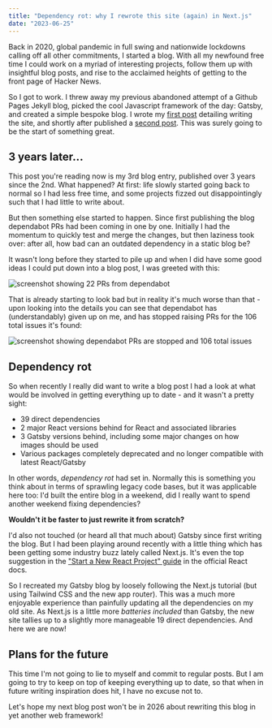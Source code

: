 ```yaml
---
title: "Dependency rot: why I rewrote this site (again) in Next.js"
date: "2023-06-25"
---
```


Back in 2020, global pandemic in full swing and nationwide lockdowns calling off all other commitments, I started a blog. With all my newfound free time I could work on a myriad of interesting projects, follow them up with insightful blog posts, and rise to the acclaimed heights of getting to the front page of Hacker News.

So I got to work. I threw away my previous abandoned attempt of a Github Pages Jekyll blog, picked the cool Javascript framework of the day: Gatsby, and created a simple bespoke blog. I wrote my [first post](/posts/gatsby-website) detailing writing the site, and shortly after published a [second post](/posts/birthday-playlist). This was surely going to be the start of something great.

## 3 years later...

This post you're reading now is my 3rd blog entry, published over 3 years since the 2nd. What happened? At first: life slowly started going back to normal so I had less free time, and some projects fizzed out disappointingly such that I had little to write about.

But then something else started to happen. Since first publishing the blog dependabot PRs had been coming in one by one. Initially I had the momentum to quickly test and merge the changes, but then laziness took over: after all, how bad can an outdated dependency in a static blog be?

It wasn't long before they started to pile up and when I did have some good ideas I could put down into a blog post, I was greeted with this:

![screenshot showing 22 PRs from dependabot](/dependency-rot/dependabot-prs.png "A screenshot showing 22 PRs from dependabot")

That is already starting to look bad but in reality it's much worse than that - upon looking into the details you can see that dependabot has (understandably) given up on me, and has stopped raising PRs for the 106 total issues it's found:

![screenshot showing dependabot PRs are stopped and 106 total issues](/dependency-rot/dependabot-alerts.png "A screenshot showing 106 total issues and that PRs have been paused.")

## Dependency rot

So when recently I really did want to write a blog post I had a look at what would be involved in getting everything up to date - and it wasn't a pretty sight:

- 39 direct dependencies
- 2 major React versions behind for React and associated libraries
- 3 Gatsby versions behind, including some major changes on how images should be used
- Various packages completely deprecated and no longer compatible with latest React/Gatsby

In other words, _dependency rot_ had set in. Normally this is something you think about in terms of sprawling legacy code bases, but it was applicable here too: I'd built the entire blog in a weekend, did I really want to spend another weekend fixing dependencies?

**Wouldn't it be faster to just rewrite it from scratch?**

I'd also not touched (or heard all that much about) Gatsby since first writing the blog. But I had been playing around recently with a little thing which has been getting some industry buzz lately called Next.js. It's even the top suggestion in the ["Start a New React Project" guide](https://react.dev/learn/start-a-new-react-project) in the official React docs.

So I recreated my Gatsby blog by loosely following the Next.js tutorial (but using Tailwind CSS and the new app router). This was a much more enjoyable experience than painfully updating all the dependencies on my old site. As Next.js is a little more _batteries included_ than Gatsby, the new site tallies up to a slightly more manageable 19 direct dependencies. And here we are now!

## Plans for the future

This time I'm not going to lie to myself and commit to regular posts. But I am going to try to keep on top of keeping everything up to date, so that when in future writing inspiration does hit, I have no excuse not to.

Let's hope my next blog post won't be in 2026 about rewriting this blog in yet another web framework!
